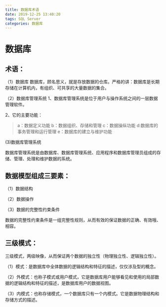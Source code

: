 ```yaml
---
title: 数据库术语
date: 2019-12-25 13:40:20
tags: SQL Server
categories: 数据库
---
```

# 数据库
## 术语：
（1）数据库
数据库，顾名思义，就是存放数据的仓库。严格的讲：数据库是长期存储在计算机内，有组织、可共享的大量数据的集合。

（2）数据库管理系统
1、数据库管理系统是位于用户与操作系统之间的一层数据管理软件。

2、它的主要功能：
>a：数据定义功能
b：数据组织、存储和管理
c：数据操纵功能
d:数据库的事务管理和运行管理
e：数据库的建立与维护功能

(3)数据库管理系统

数据库管理系统是由数据库、数据库管理系统、应用程序和数据库管理员组成的存储、管理、处理和维护数据的系统。
## 数据模型组成三要素：
（1）数据结构

（2）数据操作

（3）数据的完整性约束条件

数据的完整性约束条件是一组完整性规则，从而有效的保证数据的正确、有效哦、相容。
## 三级模式：
三级模式，两级映像，从而保证两个数据的独立性（物理独立性、逻辑独立性）。

（1）模式：是数据库中全体数据的逻辑结构和特征的描述，仅仅涉及型的概念。

（2）外模式：也称子模式或用户模式，它是数据库用户能够看见和使用的局部数据的逻辑结构和特征的描述，是数据库用户的数据视图。

（3）内模式：也称存储模式，一个数据库只有一个内模式。它是数据物理结构和存储方式的描述。


